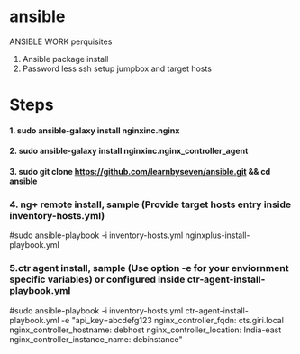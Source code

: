 # ansible
ANSIBLE WORK
perquisites
1. Ansible package install
2. Password less ssh setup jumpbox and target hosts 
# Steps
#### 1. sudo ansible-galaxy install nginxinc.nginx
#### 2. sudo ansible-galaxy install nginxinc.nginx_controller_agent
#### 3. sudo git clone https://github.com/learnbyseven/ansible.git && cd ansible 

### 4. ng+ remote install, sample (Provide target hosts entry inside inventory-hosts.yml)
#sudo ansible-playbook -i inventory-hosts.yml nginxplus-install-playbook.yml

### 5.ctr agent install, sample (Use option -e for your enviornment specific variables) or configured inside ctr-agent-install-playbook.yml
#sudo ansible-playbook -i inventory-hosts.yml ctr-agent-install-playbook.yml -e "api_key=abcdefg123 nginx_controller_fqdn: cts.giri.local nginx_controller_hostname: debhost nginx_controller_location: India-east nginx_controller_instance_name: debinstance"
